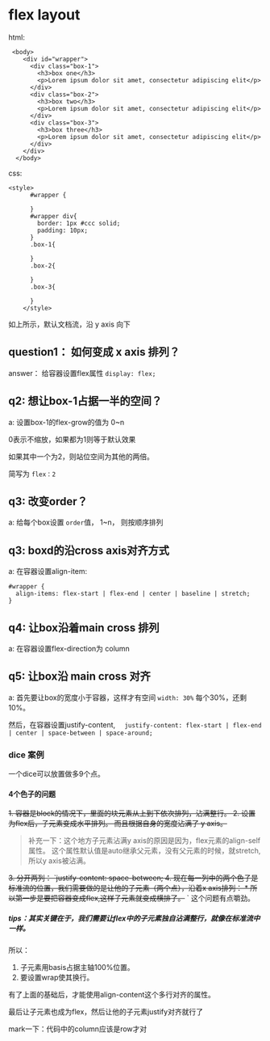 # flex layout

html:
```
 <body>
    <div id="wrapper">
      <div class="box-1">
        <h3>box one</h3>
        <p>Lorem ipsum dolor sit amet, consectetur adipiscing elit</p>
      </div>
      <div class="box-2">
        <h3>box two</h3>
        <p>Lorem ipsum dolor sit amet, consectetur adipiscing elit</p>
      </div>
      <div class="box-3">
        <h3>box three</h3>
        <p>Lorem ipsum dolor sit amet, consectetur adipiscing elit</p>
      </div>
    </div>
  </body>
```

css:
```
<style>
      #wrapper {

      }
      #wrapper div{
        border: 1px #ccc solid;
        padding: 10px;
      }
      .box-1{
        
      }
      .box-2{

      }
      .box-3{

      }
    </style>
```

如上所示，默认文档流，沿 y axis 向下

## question1： 如何变成 x axis 排列？

answer： 给容器设置flex属性
`display: flex;`

## q2: 想让box-1占据一半的空间？

a: 设置box-1的flex-grow的值为 0~n

0表示不缩放，如果都为1则等于默认效果

如果其中一个为2，则站位空间为其他的两倍。

简写为 `flex：2`

## q3: 改变order？

a: 给每个box设置 `order`值， 1~n， 则按顺序排列

## q3: boxd的沿cross axis对齐方式 

a: 在容器设置align-item:
```
#wrapper {
  align-items: flex-start | flex-end | center | baseline | stretch;
}
```

## q4: 让box沿着main cross 排列

a: 在容器设置flex-direction为 column

## q5: 让box沿 main cross 对齐 

a: 首先要让box的宽度小于容器，这样才有空间 `width: 30%`
每个30%，还剩10%。

然后，在容器设置justify-content,
`  justify-content: flex-start | flex-end | center | space-between | space-around;`

### dice 案例
一个dice可以放置做多9个点。

#### 4个色子的问题
<s>1. 容器是block的情况下，里面的块元素从上到下依次排列，沾满整行。
2. 设置为flex后，子元素变成水平排列。 而且根据自身的宽度沾满了 y axis。</s>
>补充一下：这个地方子元素沾满y axis的原因是因为，flex元素的align-self属性。
这个属性默认值是auto继承父元素，没有父元素的时候，就stretch,所以y axis被沾满。
<s>
3. 分开两列： `justify-content: space-between;
4. 现在每一列中的两个色子是标准流的位置，我们需要做的是让他的子元素（两个点），沿着x axis排列：
    * 所以第一步是要把容器变成flex,这样子元素就变成横排了。</s> 
`
这个问题有点嚼劲。

##### tips：其实关键在于，我们需要让flex中的子元素独自沾满整行，就像在标准流中一样。
所以：
1. 子元素用basis占据主轴100%位置。
2. 要设置wrap使其换行。

有了上面的基础后，才能使用align-content这个多行对齐的属性。

最后让子元素也成为flex，然后让他的子元素justify对齐就行了

mark一下：代码中的column应该是row才对
